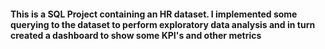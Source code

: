 #### This is a SQL Project containing an HR dataset. I implemented some querying to the dataset to perform exploratory data analysis and in turn created a dashboard to show some KPI's and other metrics
